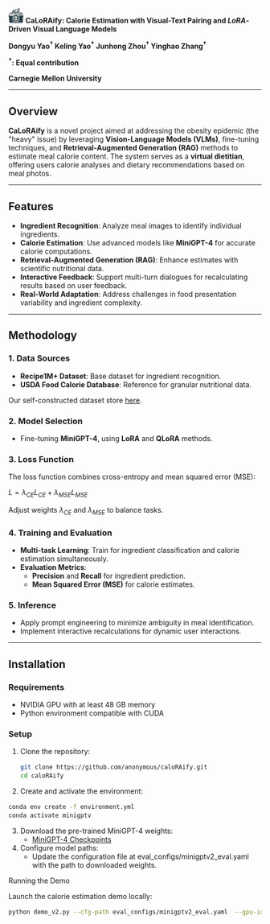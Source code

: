 <img src="./figs/calmera_icon.png" alt="icon" style="width:30px; height:30px;" /> **CaLoRAify: Calorie Estimation with Visual-Text Pairing and *LoRA*-Driven Visual Language Models**

**Dongyu Yao<sup>&dagger;</sup> Keling Yao<sup>&dagger;</sup> Junhong Zhou<sup>&dagger;</sup> Yinghao Zhang<sup>&dagger;</sup>**

**<sup>&dagger;</sup>: Equal contribution**

**Carnegie Mellon University**

---

## Overview

**CaLoRAify** is a novel project aimed at addressing the obesity epidemic (the "heavy" issue) by leveraging **Vision-Language Models (VLMs)**, fine-tuning techniques, and **Retrieval-Augmented Generation (RAG)** methods to estimate meal calorie content. The system serves as a **virtual dietitian**, offering users calorie analyses and dietary recommendations based on meal photos.

---

## Features

- **Ingredient Recognition**: Analyze meal images to identify individual ingredients.
- **Calorie Estimation**: Use advanced models like **MiniGPT-4** for accurate calorie computations.
- **Retrieval-Augmented Generation (RAG)**: Enhance estimates with scientific nutritional data.
- **Interactive Feedback**: Support multi-turn dialogues for recalculating results based on user feedback.
- **Real-World Adaptation**: Address challenges in food presentation variability and ingredient complexity.

---

## Methodology

### 1. Data Sources

- **Recipe1M+ Dataset**: Base dataset for ingredient recognition.
- **USDA Food Calorie Database**: Reference for granular nutritional data.

Our self-constructed dataset store [here](https://huggingface.co/datasets/Kennyy/Cal_Data/tree/main).

### 2. Model Selection

- Fine-tuning **MiniGPT-4**, using **LoRA** and **QLoRA** methods.

### 3. Loss Function

The loss function combines cross-entropy and mean squared error (MSE):

$L = \lambda_{CE}L_{CE} + \lambda_{MSE}L_{MSE}$

Adjust weights $\lambda_{CE}$ and $\lambda_{MSE}$ to balance tasks.

### 4. Training and Evaluation

- **Multi-task Learning**: Train for ingredient classification and calorie estimation simultaneously.
- **Evaluation Metrics**:
  - **Precision** and **Recall** for ingredient prediction.
  - **Mean Squared Error (MSE)** for calorie estimates.

### 5. Inference

- Apply prompt engineering to minimize ambiguity in meal identification.
- Implement interactive recalculations for dynamic user interactions.

---

## Installation

### Requirements

- NVIDIA GPU with at least 48 GB memory
- Python environment compatible with CUDA

### Setup

1. Clone the repository:
   ```bash
   git clone https://github.com/anonymous/caloRAify.git
   cd caloRAify
   ```

2.	Create and activate the environment:

   ```bash
   conda env create -f environment.yml
   conda activate minigptv
   ```

3.	Download the pre-trained MiniGPT-4 weights:
	- [MiniGPT-4 Checkpoints](https://drive.google.com/file/d/1y01_Vcwzp1jGi9IVOkYkDpn11lXxNKrZ/view?usp=sharing)
4.	Configure model paths:
	-	Update the configuration file at eval_configs/minigptv2_eval.yaml  with the path to downloaded weights.

Running the Demo

Launch the calorie estimation demo locally:
```bash
python demo_v2.py --cfg-path eval_configs/minigptv2_eval.yaml  --gpu-id 0
```
